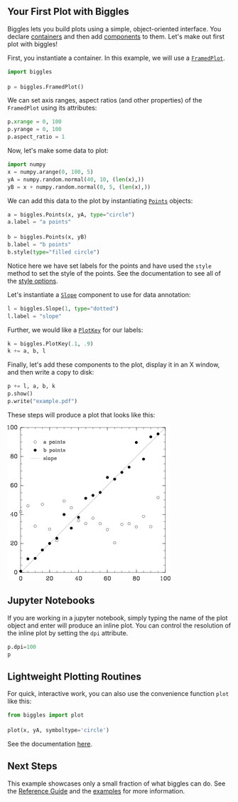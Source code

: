 ## Your First Plot with Biggles

Biggles lets you build plots using a simple, object-oriented interface. You declare [containers](guide/containers.md)
and then add [components](guide/components.md) to them. Let's make out first plot with biggles!

First, you instantiate a container. In this example, we will use a [`FramedPlot`](guide/containers.md#framedplot).

```python
import biggles

p = biggles.FramedPlot()
```

We can set axis ranges, aspect ratios (and other properties) of the `FramedPlot` using its attributes:

```python
p.xrange = 0, 100
p.yrange = 0, 100
p.aspect_ratio = 1
```

Now, let's make some data to plot:

```python
import numpy
x = numpy.arange(0, 100, 5)
yA = numpy.random.normal(40, 10, (len(x),))
yB = x + numpy.random.normal(0, 5, (len(x),))
```

We can add this data to the plot by instantiating [`Points`](guide/components.md#points-and-polygons) objects:

```python
a = biggles.Points(x, yA, type="circle")
a.label = "a points"

b = biggles.Points(x, yB)
b.label = "b points"
b.style(type="filled circle")
```

Notice here we have set labels for the points and have used the `style` method to set the style of the points. See
the documentation to see all of the [style options](guide/style.md).

Let's instantiate a [`Slope`](guide/components.md#lines) component to use for data annotation:

```python
l = biggles.Slope(1, type="dotted")
l.label = "slope"
```

Further, we would like a [`PlotKey`](guide/components.md#plot-keys-and-labels) for our labels:

```python
k = biggles.PlotKey(.1, .9)
k += a, b, l
```

Finally, let's add these components to the plot, display it in an X window, and then write a copy to disk:

```python
p += l, a, b, k
p.show()
p.write("example.pdf")
```

These steps will produce a plot that looks like this:

![Example Plot](quickstart.png)

## Jupyter Notebooks

If you are working in a jupyter notebook, simply typing the name of the plot object and
enter will produce an inline plot.  You can control the resolution of the
inline plot by setting the `dpi` attribute.

```python
p.dpi=100
p
```

## Lightweight Plotting Routines

For quick, interactive work, you can also use the convenience function `plot` like this:

```python
from biggles import plot

plot(x, yA, symboltype='circle')
```

See the documentation [here](https://github.com/biggles-plot/biggles/blob/master/biggles/func.py#L45).

## Next Steps

This example showcases only a small fraction of what biggles can do. See the [Reference Guide](guide/overview.md) and
the [examples](https://github.com/biggles-plot/biggles/tree/master/examples) for more information.
